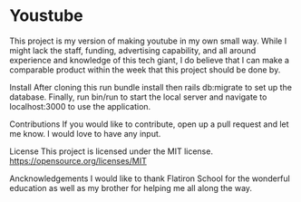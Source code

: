  # Youstube

This project is my version of making youtube in my own small way. While I might lack the staff, funding, advertising capability, and all around experience and knowledge of this tech giant, I do believe that I can make a comparable product within the week that this project should be done by.

Install
After cloning this run bundle install then rails db:migrate to set up the database. Finally, run bin/run to start the local server and navigate to localhost:3000 to use the application.

Contributions
If you would like to contribute, open up a pull request and let me know. I would love to have any input.

License
This project is licensed under the MIT license. https://opensource.org/licenses/MIT

Ancknowledgements
I would like to thank Flatiron School for the wonderful education as well as my brother for helping me all along the way.